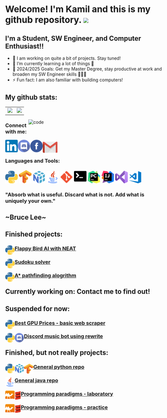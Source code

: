 # Welcome! I'm Kamil and this is my github repository. <img src="https://media.giphy.com/media/hvRJCLFzcasrR4ia7z/giphy.gif" width="25px">
## I'm a Student, SW Engineer, and Computer Enthusiast!!

- 🔭 I am working on quite a bit of projects. Stay tuned!
- 🌱 I’m currently learning a lot of things 🤔
- 🥅 2024/2025 Goals: Get my Master Degree, stay productive at work and broaden my SW Engineer skills 💪💪💪
- ⚡ Fun fact: I am also familiar with building computers!

## My github stats:
<table>
    <tr>
         <td valign="top">
            <img src="https://github-readme-stats.vercel.app/api/top-langs/?username=Kamil-Herbetko&langs_count=25&layout=compact&show_icons=true&icon_color=0096ff&theme=tokyonight" height="200" />
        </td>
        <td valign="top">
            <img src="https://github-readme-stats.vercel.app/api?username=Kamil-Herbetko&show_icons=true&theme=tokyonight" height="200" />
        </td>
    </tr>
</table>

<img align="right" src="https://raw.githubusercontent.com/abhisheknaiidu/abhisheknaiidu/master/code.gif" alt="code" width="430"/>

### Connect with me:
[<img align="left" alt="Kamil-Herbetko" width="40" src="https://github.com/Kamil-Herbetko/Kamil-Herbetko/blob/main/icons/linkedin.png"/>][linkedin]
[<img align="left" alt="Kamil-Herbetko" width="40" src="https://github.com/Kamil-Herbetko/Kamil-Herbetko/blob/main/icons/discord.png" />][discord]
[<img align="left" alt="Kamil-Herbetko" width="40" src="https://github.com/Kamil-Herbetko/Kamil-Herbetko/blob/main/icons/facebook.png" />][facebook]
[<img align="left" alt="Kamil-Herbetko" width="47" src="https://github.com/Kamil-Herbetko/Kamil-Herbetko/blob/main/icons/gmail.png" />][gmail]

<br />
<br />

### Languages and Tools:
<div align="left">
  <img src="https://github.com/Kamil-Herbetko/Kamil-Herbetko/blob/main/icons/python.png" alt="website" width="40"/>
  <img src="https://github.com/Kamil-Herbetko/Kamil-Herbetko/blob/main/icons/tensorflow.png" alt="website" width="40"/>
  <img src="https://github.com/Kamil-Herbetko/Kamil-Herbetko/blob/main/icons/numpy.png" alt="website" width="40"/>
  <img src="https://github.com/Kamil-Herbetko/Kamil-Herbetko/blob/main/icons/java.png" alt="website" width="40"/>
  <img src="https://github.com/Kamil-Herbetko/Kamil-Herbetko/blob/main/icons/git.png" alt="website" width="40"/>
  <img src="https://github.com/Kamil-Herbetko/Kamil-Herbetko/blob/main/icons/terminal.png" alt="website" width="40"/>
  <img src="https://github.com/Kamil-Herbetko/Kamil-Herbetko/blob/main/icons/pycharm.png" alt="website" width="40"/>
  <img src="https://github.com/Kamil-Herbetko/Kamil-Herbetko/blob/main/icons/intellij.png" alt="website" width="40"/>
  <img src="https://github.com/Kamil-Herbetko/Kamil-Herbetko/blob/main/icons/vs.png" alt="website" width="40"/>
  <img src="https://github.com/Kamil-Herbetko/Kamil-Herbetko/blob/main/icons/vscode.png" alt="website" width="40"/>
</div>

### "Absorb what is useful. Discard what is not. Add what is uniquely your own."
## \~Bruce Lee\~

## Finished projects:

### <img align="left" src="https://github.com/Kamil-Herbetko/Kamil-Herbetko/blob/main/icons/python.png" alt="website" width="30"/><a href="https://github.com/Kamil-Herbetko/My_Repository/tree/master/FlappyBirdAI"> Flappy Bird AI with NEAT</a>
### <img align="left" src="https://github.com/Kamil-Herbetko/Kamil-Herbetko/blob/main/icons/python.png" alt="website" width="30"/><a href="https://github.com/Kamil-Herbetko/My_Repository/tree/master/Sudoku_Solver"> Sudoku solver</a>
### <img align="left" src="https://github.com/Kamil-Herbetko/Kamil-Herbetko/blob/main/icons/python.png" alt="website" width="30"/><a href="https://github.com/Kamil-Herbetko/Pathfinding_algorythm"> A* pathfinding alogrithm </a>

## Currently working on: Contact me to find out!

## Suspended for now:
### <img align="left" src="https://github.com/Kamil-Herbetko/Kamil-Herbetko/blob/main/icons/python.png" alt="website" width="30"/><a href="https://github.com/Kamil-Herbetko/GPU-Best-Prices-Web-Scraper"> Best GPU Prices - basic web scraper</a>
### <img align="left" src="https://github.com/Kamil-Herbetko/Kamil-Herbetko/blob/main/icons/python.png" alt="website" width="30"/><img align="left" src="https://github.com/Kamil-Herbetko/Kamil-Herbetko/blob/main/icons/discord.png" alt="website" width="30"/><a href="https://github.com/Kamil-Herbetko/My_Repository/tree/master/Discord_Bots"> Discord music bot using rewrite</a>

## Finished, but not really projects:
### <img align="left" src="https://github.com/Kamil-Herbetko/Kamil-Herbetko/blob/main/icons/python.png" alt="website" width="30"/><img align="left" src="https://github.com/Kamil-Herbetko/Kamil-Herbetko/blob/main/icons/numpy.png" alt="website" width="30"/><img align="left" src="https://github.com/Kamil-Herbetko/Kamil-Herbetko/blob/main/icons/tensorflow.png" alt="website" width="30"/><a href="https://github.com/Kamil-Herbetko/My_Repository"> General python repo</a>
### <img align="left" src="https://github.com/Kamil-Herbetko/Kamil-Herbetko/blob/main/icons/java.png" alt="website" width="30"/><a href="https://github.com/Kamil-Herbetko/My_Repository"> General java repo</a>
### <img align="left" src="https://github.com/Kamil-Herbetko/Kamil-Herbetko/blob/main/icons/ocaml.png" alt="website" width="30"/><img align="left" src="https://github.com/Kamil-Herbetko/Kamil-Herbetko/blob/main/icons/scala.png" alt="website" width="20"/><a href="https://github.com/Kamil-Herbetko/Programming-Paradigms-Lab"> Programming paradigms - laboratory</a>
### <img align="left" src="https://github.com/Kamil-Herbetko/Kamil-Herbetko/blob/main/icons/ocaml.png" alt="website" width="30"/><img align="left" src="https://github.com/Kamil-Herbetko/Kamil-Herbetko/blob/main/icons/scala.png" alt="website" width="20"/><a href="https://github.com/Kamil-Herbetko/Programming-Paradigms-Practice"> Programming paradigms - practice</a>


[linkedin]: https://www.linkedin.com/in/kamil-herbetko-947724222/
[discord]: https://discordapp.com/users/354731471707045891/
[facebook]: https://www.facebook.com/kamil.herbetko
[gmail]: mailto:herbetko.kamil@gmail.com
